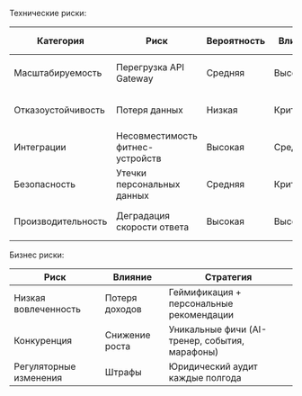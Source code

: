 Технические риски:

|Категория|Риск|Вероятность|Влияние|Меры смягчения|Компромисс|
|---|---|---|---|---|---|
|Масштабируемость|Перегрузка API Gateway|Средняя|Высокое|Автоскейлинг + кэширование|Увеличение затрат на инфраструктуру|
|Отказоустойчивость|Потеря данных|Низкая|Критичное|Multi-AZ репликация + бэкапы|Задержка репликации|
|Интеграции|Несовместимость фитнес-устройств|Высокая|Среднее|Стандартизация API + адаптеры|Усложнение поддержки|
|Безопасность|Утечки персональных данных|Средняя|Критичное|Шифрование AES-256 + аудиты|Увеличение нагрузки на CPU (10-15%)|
|Производительность|Деградация скорости ответа|Высокая|Высокое|Оптимизация запросов + чтение реплики|Усложнение логики приложения|

Бизнес риски:

|Риск|Влияние|Стратегия|
|---|---|---|
|Низкая вовлеченность|Потеря доходов|Геймификация + персональные рекомендации|
|Конкуренция|Снижение роста|Уникальные фичи (AI-тренер, события, марафоны)|
|Регуляторные изменения|Штрафы|Юридический аудит каждые полгода|
